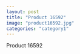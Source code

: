 ```yaml
---
layout: post
title: "Product 16592"
image: "product16592.jpg"
categories: "category1"
---
```

Product 16592
